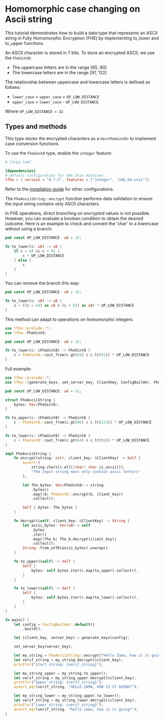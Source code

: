 # Homomorphic case changing on Ascii string

This tutorial demonstrates how to build a data type that represents an ASCII string in Fully Homomorphic Encryption (FHE) by implementing to\_lower and to\_upper functions.

An ASCII character is stored in 7 bits. To store an encrypted ASCII, we use the `FheUint8`:

* The uppercase letters are in the range \[65, 90]
* The lowercase letters are in the range \[97, 122]

The relationship between uppercase and lowercase letters is defined as follows:

* `lower_case` = `upper_case` + `UP_LOW_DISTANCE`
* `upper_case` = `lower_case` - `UP_LOW_DISTANCE`

Where `UP_LOW_DISTANCE = 32`

## Types and methods

This type stores the encrypted characters as a `Vec<FheUint8>` to implement case conversion functions.

To use the `FheUint8` type, enable the `integer` feature:

```toml
# Cargo.toml

[dependencies]
# Default configuration for x86 Unix machines:
tfhe = { version = "0.7.5", features = ["integer", "x86_64-unix"]}
```

Refer to the [installation guide](../getting\_started/installation.md) for other configurations.

The `FheAsciiString::encrypt` function performs data validation to ensure the input string contains only ASCII characters.

In FHE operations, direct branching on encrypted values is not possible. However, you can evaluate a boolean condition to obtain the desired outcome. Here is an example to check and convert the 'char' to a lowercase without using a branch:

```rust
pub const UP_LOW_DISTANCE: u8 = 32;

fn to_lower(c: u8) -> u8 {
    if c > 64 && c < 91 {
        c + UP_LOW_DISTANCE
    } else {
        c
    }
}
```

You can remove the branch this way:

```rust
pub const UP_LOW_DISTANCE: u8 = 32;

fn to_lower(c: u8) -> u8 {
    c + ((c > 64) as u8 & (c < 91) as u8) * UP_LOW_DISTANCE
}
```

This method can adapt to operations on homomorphic integers:

```rust
use tfhe::prelude::*;
use tfhe::FheUint8;

pub const UP_LOW_DISTANCE: u8 = 32;

fn to_lower(c: &FheUint8) -> FheUint8 {
    c + FheUint8::cast_from(c.gt(64) & c.lt(91)) * UP_LOW_DISTANCE
}
```

Full example:

```rust
use tfhe::prelude::*;
use tfhe::{generate_keys, set_server_key, ClientKey, ConfigBuilder, FheUint8};

pub const UP_LOW_DISTANCE: u8 = 32;

struct FheAsciiString {
    bytes: Vec<FheUint8>,
}

fn to_upper(c: &FheUint8) -> FheUint8 {
    c - FheUint8::cast_from(c.gt(96) & c.lt(123)) * UP_LOW_DISTANCE
}

fn to_lower(c: &FheUint8) -> FheUint8 {
    c + FheUint8::cast_from(c.gt(64) & c.lt(91)) * UP_LOW_DISTANCE
}

impl FheAsciiString {
    fn encrypt(string: &str, client_key: &ClientKey) -> Self {
        assert!(
            string.chars().all(|char| char.is_ascii()),
            "The input string must only contain ascii letters"
        );

        let fhe_bytes: Vec<FheUint8> = string
            .bytes()
            .map(|b| FheUint8::encrypt(b, client_key))
            .collect();

        Self { bytes: fhe_bytes }
    }

    fn decrypt(&self, client_key: &ClientKey) -> String {
        let ascii_bytes: Vec<u8> = self
            .bytes
            .iter()
            .map(|fhe_b| fhe_b.decrypt(client_key))
            .collect();
        String::from_utf8(ascii_bytes).unwrap()
    }

    fn to_upper(&self) -> Self {
        Self {
            bytes: self.bytes.iter().map(to_upper).collect(),
        }
    }

    fn to_lower(&self) -> Self {
        Self {
            bytes: self.bytes.iter().map(to_lower).collect(),
        }
    }
}

fn main() {
    let config = ConfigBuilder::default()
        .build();

    let (client_key, server_key) = generate_keys(config);

    set_server_key(server_key);

    let my_string = FheAsciiString::encrypt("Hello Zama, how is it going?", &client_key);
    let verif_string = my_string.decrypt(&client_key);
    println!("Start string: {verif_string}");

    let my_string_upper = my_string.to_upper();
    let verif_string = my_string_upper.decrypt(&client_key);
    println!("Upper string: {verif_string}");
    assert_eq!(verif_string, "HELLO ZAMA, HOW IS IT GOING?");

    let my_string_lower = my_string_upper.to_lower();
    let verif_string = my_string_lower.decrypt(&client_key);
    println!("Lower string: {verif_string}");
    assert_eq!(verif_string, "hello zama, how is it going?");
}
```
